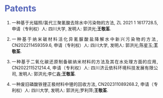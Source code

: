﻿# <font color=#5565B9>Patents</font>
<ol>

<li><p style="text-align:justify; text-justify:inter-ideograph;">一种基于光辐照/氯代三聚氰酸去除水中污染物的方法, ZL 2021 1 1617728.5, 申请（专利权）人: 四川大学, 发明人: 郭洪光;<b>王敬荃</b>.</p></li> 

<li><p style="text-align:justify; text-justify:inter-ideograph;">一种基于纳米碳材料活化异氰脲酸盐降解水中新兴污染物的方法, CN202211459359.6, 申请（专利权）人: 四川大学, 发明人: 郭洪光;陈星玉;<b>王敬荃</b>.</p></li> 

<li><p style="text-align:justify; text-justify:inter-ideograph;">一种基于二氧化碳还原制备碳纳米材料的方法及其在水处理方面的应用, CN202211521214.4, 申请（专利权）人: 四川济云依科环境科技发展有限公司, 发明人: 郭洪光;李仁鑫;<b>王敬荃</b>.</p></li> 

<li><p style="text-align:justify; text-justify:inter-ideograph;">一种废旧磷酸铁锂正极材料中锂的回收方法, CN202311089268.2, 申请（专利权）人: 四川大学, 发明人: 郭洪光;罗利萍;<b>王敬荃</b>.</p></li> 


</ol>
